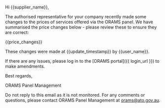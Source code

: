 Hi {{supplier_name}},

The authorised representative for your company recently made some changes to the prices of services offered via the ORAMS panel. We have summarised the price changes below - please review these to ensure they are correct:

{{price_changes}}

These changes were made at {{update_timestamp}} by {{user_name}}.

If there are any issues, please log in to the [ORAMS portal]({{ login_url }}) to make amendments.

Best regards,

ORAMS Panel Management

Do not reply to this email as it is not monitored. For any comments or questions, please contact ORAMS Panel Management at [orams@ato.gov.au](mailto:orams@ato.gov.au).

